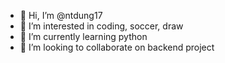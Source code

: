 - 👋 Hi, I’m @ntdung17
- 👀 I’m interested in coding, soccer, draw
- 🌱 I’m currently learning python
- 💞️ I’m looking to collaborate on backend project

<!---
ntdung17/ntdung17 is a ✨ special ✨ repository because its `README.md` (this file) appears on your GitHub profile.
You can click the Preview link to take a look at your changes.
--->
